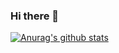 ### Hi there 👋
[![Anurag's github stats](https://github-readme-stats.vercel.app/api?username=DanQuima)](https://github.com/DanQuima/github-readme-stats)

<!--
**DanQuima/DanQuima** is a ✨ _special_ ✨ repository because its `README.md` (this file) appears on your GitHub profile.

Here are some ideas to get you started:

- 🔭 I’m currently working on ...
- 🌱 I’m currently learning ...
- 👯 I’m looking to collaborate on ...
- 🤔 I’m looking for help with ...
- 💬 Ask me about ...
- 📫 How to reach me: ...
- 😄 Pronouns: ...
- ⚡ Fun fact: ...
-->

